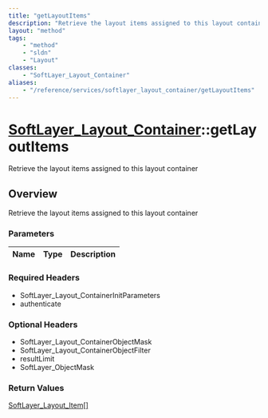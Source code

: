 ```yaml
---
title: "getLayoutItems"
description: "Retrieve the layout items assigned to this layout container"
layout: "method"
tags:
    - "method"
    - "sldn"
    - "Layout"
classes:
    - "SoftLayer_Layout_Container"
aliases:
    - "/reference/services/softlayer_layout_container/getLayoutItems"
---
```

# [SoftLayer_Layout_Container](/reference/services/SoftLayer_Layout_Container)::getLayoutItems

Retrieve the layout items assigned to this layout container


## Overview 
Retrieve the layout items assigned to this layout container

### Parameters 
|Name | Type | Description |
| --- | --- | --- |


### Required Headers
* SoftLayer_Layout_ContainerInitParameters
* authenticate

### Optional Headers
* SoftLayer_Layout_ContainerObjectMask
* SoftLayer_Layout_ContainerObjectFilter
* resultLimit
* SoftLayer_ObjectMask

### Return Values
<a href='/reference/datatypes/SoftLayer_Layout_Item'>SoftLayer_Layout_Item[] </a>

